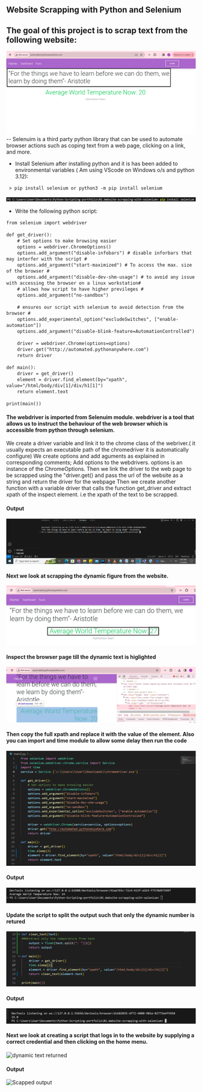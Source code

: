 ##  Website Scrapping with Python and Selenium

## The goal of this project is to scrap text from the following website:
![Text ](./images/website.png)
-- Selenuim is a third party python library that can be used to automate browser actions such as coping text from a web page, clicking on a link, and more.

- Install Selenium after installing python and it is has been added to environmental variables ( Am using VScode on Windows o/s and python 3.12):
```
 > pip install selenium or python3 -m pip install selenium
```
![Scapped output ](./images/install-selenium.png)



- Write the following python script:
```
from selenium import webdriver

def get_driver():
    # Set options to make browsing easier
    options = webdriver.ChromeOptions()
    options.add_argument("disable-infobars") # disable inforbars that may interfer with the script #
    options.add_argument("start-maximized") # To access the max. size of the browser #
    options.add_argument("disable-dev-shm-usage") # to avoid any issue with accessing the browser on a linux workstation#
    # allows how script to have higher previleges #
    options.add_argument("no-sandbox") 

    # ensures our script with selenium to avoid detection from the browser #
    options.add_experimental_option("excludeSwitches", ["enable-automation"])
    options.add_argument("disable-blink-feature=AutomationControlled")

    driver = webdriver.Chrome(options=options)
    driver.get("http://automated.pythonanywhere.com")
    return driver

def main():
    driver = get_driver()
    element = driver.find_element(by="xpath", value="/html/body/div[1]/div/h1[1]")
    return element.text

print(main())
```
#### The webdriver is imported from  Selenuim module. webdriver is a tool that allows us to instruct the behaviour of the web browser which is accessible from python through selenium.
We create a driver variable and link it to the chrome class of the webriver.( it usually expects an executable path of the chromedriver it is automatically configure)
We create options and add aguments as explained in corresponding comments;
Add options to the webdrivers. options is an instance of the ChromeOptions. 
Then we link the driver to the web page to be scrapped using the "driver.get() and pass the url of the website as a string and return the driver for the webpage
Then we create another function with a variable driver that calls the function get_driver  and extract xpath of the inspect element. i.e the xpath of the text to be scrapped.

#### Output
![Scapped output ](./images/scrapped-output.png)

#### Next we look at scrapping the dynamic figure from the website.
![dynamic number](./images/website2.png)
#### Inspect the browser page till the dynamic text is higlighted
![inspecting the element](./images/website3.png)

#### Then copy the full xpath and replace it with the value of the element. Also you can import and time module to allow some delay then run the code
![inspecting the element](./images/xpatch.png)
#### Output
![Scapped output ](./images/scrapped-output2.png)
#### Update the script to split the output such that only the dynamic number is retured
![dynamic text returned](./images/scriptupdate.png)
#### Output
![Scapped output ](./images/scrapped-output3.png)

#### Next we look at creating a script that logs in to the website by supplying a correct credential and then clicking on the home menu.
![dynamic text returned](./images/scriptologin.png)
#### Output
![Scapped output ](./images/scrapped-output4.png)